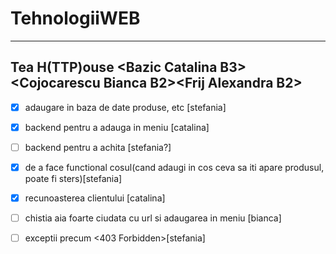 # TehnologiiWEB
-----------------------

Tea H(TTP)ouse &lt;Bazic Catalina B3>&lt;Cojocarescu Bianca B2>&lt;Frij Alexandra B2>
------------------------

- [x] adaugare in baza de date produse, etc [stefania]
- [x] backend pentru a adauga in meniu [catalina]
- [ ] backend pentru a achita [stefania?]
- [x] de a face functional cosul(cand adaugi in cos ceva sa iti apare produsul, poate fi sters)[stefania]
- [x] recunoasterea clientului [catalina]
- [ ] chistia aia foarte ciudata cu url si adaugarea in meniu [bianca]
- [ ] exceptii precum <403 Forbidden>[stefania]

